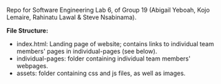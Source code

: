 Repo for Software Engineering Lab 6, of Group 19 (Abigail Yeboah, Kojo Lemaire, Rahinatu Lawal & Steve Nsabinama).

**File Structure:**
- index.html: Landing page of website; contains links to individual team members' pages in individual-pages (see below).
- individual-pages: folder containing individual team members' webpages.
- assets: folder containing css and js files, as well as images.
